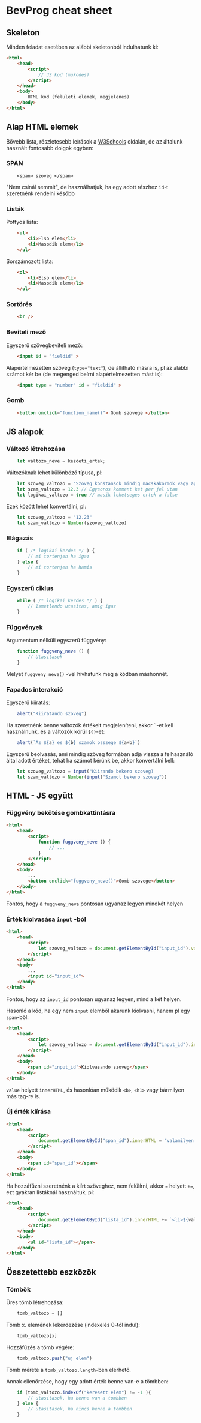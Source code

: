 # BevProg cheat sheet

## Skeleton 

Minden feladat esetében az alábbi skeletonból indulhatunk ki:

```html
<html>
    <head>
        <script>
            // JS kod (mukodes)
        </script>
    </head>
    <body>
        HTML kod (feluleti elemek, megjelenes)
    </body>
</html>
```

## Alap HTML elemek

Bővebb lista, részletesebb leírások a [W3Schools](https://www.w3schools.com/html/) oldalán, de az általunk használt fontosabb dolgok egyben:

### SPAN 
```
    <span> szoveg </span>
```
"Nem csinál semmit", de használhatjuk, ha egy adott részhez `id`-t szeretnénk rendelni később

### Listák

Pottyos lista:
```html
    <ul>
        <li>Elso elem</li>
        <li>Masodik elem</li>
    </ul>
```

Sorszámozott lista:
```html
    <ol>
        <li>Elso elem</li>
        <li>Masodik elem</li>
    </ol>
```

### Sortörés
```html
    <br />
```

### Beviteli mező
Egyszerű szövegbeviteli mező:
```html
    <input id = "fieldid" >
```

Alapértelmezetten szöveg (`type="text"`), de állítható másra is, pl az alábbi számot kér be (de megenged beírni alapértelmezetten mást is):

```html
    <input type = "number" id = "fieldid" >
```

### Gomb

```html
    <button onclick="function_name()"> Gomb szovege </button>
```

## JS alapok

### Változó létrehozása

```js
    let valtozo_neve = kezdeti_ertek;
```

Változóknak lehet különböző típusa, pl:
```js
    let szoveg_valtozo = "Szoveg konstansok mindig macskakormok vagy aposztrofok kozott"
    let szam_valtozo = 12.3 // Egysoros komment ket per jel utan
    let logikai_valtozo = true // masik lehetseges ertek a false
```

Ezek között lehet konvertálni, pl:
```js
    let szoveg_valtozo = "12.23"
    let szam_valtozo = Number(szoveg_valtozo)
```

### Elágazás
```js
    if ( /* logikai kerdes */ ) {
        // mi tortenjen ha igaz
    } else {
        // mi tortenjen ha hamis
    }
```

### Egyszerű ciklus
```js
    while ( /* logikai kerdes */ ) {
        // Ismetlendo utasitas, amig igaz
    }
```

### Függvények
Argumentum nélküli egyszerű függvény:
```js
    function fuggveny_neve () {
        // Utasitasok
    }
```

Melyet `fuggveny_neve()` -vel hívhatunk meg a kódban máshonnét.

### Fapados interakció

Egyszerű kiiratás:

```js
    alert("Kiiratando szoveg")
```

Ha szeretnénk benne változók értékeit megjeleníteni, akkor  `` ` ``-et kell használnunk, és a változók körül `${}`-et:

```js
    alert(`Az ${a} es ${b} szamok osszege ${a+b}`)
```

Egyszerű beolvasás, ami mindig szöveg formában adja vissza a felhasználó által adott értéket, tehát ha számot kérünk be, akkor konvertálni kell:
```js
    let szoveg_valtozo = input("Kiirando bekero szoveg)
    let szam_valtozo = Number(input("Szamot bekero szoveg"))
```

## HTML - JS együtt

### Függvény bekötése gombkattintásra

```html
<html>
    <head>
        <script>
            function fuggveny_neve () {
                // ...
            }
        </script>
    </head>
    <body>
        ...
        <button onclick="fuggveny_neve()">Gomb szovege</button>
    </body>
</html>
```

Fontos, hogy a `fuggveny_neve` pontosan ugyanaz legyen mindkét helyen

### Érték kiolvasása `input` -ból

```html
<html>
    <head>
        <script>
            let szoveg_valtozo = document.getElementById("input_id").value
        </script>
    </head>
    <body>
        ...
        <input id="input_id">
    </body>
</html>
```

Fontos, hogy az `input_id` pontosan ugyanaz legyen, mind a két helyen.

Hasonló a kód, ha egy nem `input` elemből akarunk kiolvasni, hanem pl egy `span`-ből:
```html
<html>
    <head>
        <script>
            let szoveg_valtozo = document.getElementById("input_id").innerHTML
        </script>
    </head>
    <body>
        <span id="input_id">Kiolvasando szoveg</span>
    </body>
</html>
```

`value` helyett `innerHTML`, és hasonlóan működik `<b>`, `<h1>` vagy bármilyen más tag-re is.

### Új érték kiírása

```html
<html>
    <head>
        <script>
            document.getElementById("span_id").innerHTML = "valamilyen szoveg"
        </script>
    </head>
    <body>
        <span id="span_id"></span>
    </body>
</html>
```

Ha hozzáfűzni szeretnénk a kiírt szöveghez, nem felülírni, akkor `=` helyett `+=`, ezt gyakran listáknál használtuk, pl:

```html
<html>
    <head>
        <script>
            document.getElementById("lista_id").innerHTML += `<li>${valtozo}</li>`
        </script>
    </head>
    <body>
        <ul id="lista_id"></span>
    </body>
</html>
```

## Összetettebb eszközök

### Tömbök

Üres tömb létrehozása:

```js
    tomb_valtozo = []
```
Tömb x. elemének lekérdezése (indexelés 0-tól indul):
```js
    tomb_valtozo[x]
```

Hozzáfűzés a tömb végére:
```js
    tomb_valtozo.push("uj elem")
```

Tömb mérete a `tomb_valtozo.length`-ben elérhető.

Annak ellenőrzése, hogy egy adott érték benne van-e a tömbben:

```js
    if (tomb_valtozo.indexOf("keresett elem") != -1 ){
        // utasitasok, ha benne van a tombben
    } else {
        // utasitasok, ha nincs benne a tombben
    }
```
